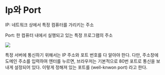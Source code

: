 # Ip와 Port

IP: 네트워크 상에서 특정 컴퓨터를 가리키는 주소

Port: 한 컴퓨터 내에서 실행되고 있는 특정 프로그램의 주소

![](https://blog.kakaocdn.net/dn/Fuakj/btrENI7o5Sa/KIJqk5uZPzVB6yNEV9PWs1/img.png)

특정 서버에 통신하기 위해서는 IP 주소와 포트 번호를 다 알아야 한다.
다만, 주소창에 도메인 주소를 입력하여 엔터를 누르면, 브라우저는 기본적으로 80번 포트로 통신을 보내게 설정되어 있다. 
이렇게 정해져 있는 포트를 (well-knwon port) 라고 한다.
